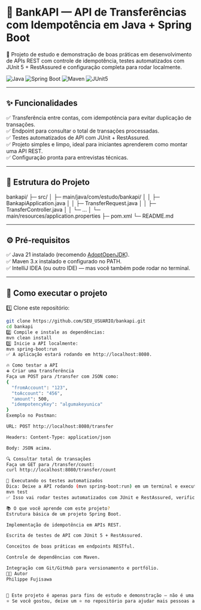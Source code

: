 # 💸 BankAPI — API de Transferências com Idempotência em Java + Spring Boot

🚀 Projeto de estudo e demonstração de boas práticas em desenvolvimento de APIs REST com controle de idempotência, testes automatizados com JUnit 5 + RestAssured e configuração completa para rodar localmente.

![Java](https://img.shields.io/badge/Java-21-blue.svg) ![Spring Boot](https://img.shields.io/badge/Spring%20Boot-3.5.3-brightgreen.svg) ![Maven](https://img.shields.io/badge/Maven-3.x-orange.svg) ![JUnit5](https://img.shields.io/badge/JUnit-5-green.svg)

---

## ✨ Funcionalidades

✅ Transferência entre contas, com idempotência para evitar duplicação de transações.  
✅ Endpoint para consultar o total de transações processadas.  
✅ Testes automatizados de API com JUnit + RestAssured.  
✅ Projeto simples e limpo, ideal para iniciantes aprenderem como montar uma API REST.  
✅ Configuração pronta para entrevistas técnicas.

---

## 📂 Estrutura do Projeto
bankapi/
├─ src/
│ ├─ main/java/com/estudo/bankapi/
│ │ ├─ BankapiApplication.java
│ │ ├─ TransferRequest.java
│ │ ├─ TransferController.java
│ │ └─ ...
│ └─ main/resources/application.properties
├─ pom.xml
└─ README.md

---

## ⚙️ Pré-requisitos

✅ Java 21 instalado (recomendo [AdoptOpenJDK](https://adoptium.net/)).  
✅ Maven 3.x instalado e configurado no PATH.  
✅ IntelliJ IDEA (ou outro IDE) — mas você também pode rodar no terminal.

---

## 🚀 Como executar o projeto

1️⃣ Clone este repositório:
```bash
git clone https://github.com/SEU_USUARIO/bankapi.git
cd bankapi
2️⃣ Compile e instale as dependências:
mvn clean install
3️⃣ Inicie a API localmente:
mvn spring-boot:run
✅ A aplicação estará rodando em http://localhost:8080.

🔥 Como testar a API
➕ Criar uma transferência
Faça um POST para /transfer com JSON como:
{
  "fromAccount": "123",
  "toAccount": "456",
  "amount": 500,
  "idempotencyKey": "algumakeyunica"
}
Exemplo no Postman:

URL: POST http://localhost:8080/transfer

Headers: Content-Type: application/json

Body: JSON acima.

🔍 Consultar total de transações
Faça um GET para /transfer/count:
curl http://localhost:8080/transfer/count

🧪 Executando os testes automatizados
Dica: Deixe a API rodando (mvn spring-boot:run) em um terminal e execute em outro:
mvn test
✅ Isso vai rodar testes automatizados com JUnit e RestAssured, verificando os endpoints da API.

📚 O que você aprende com este projeto?
Estrutura básica de um projeto Spring Boot.

Implementação de idempotência em APIs REST.

Escrita de testes de API com JUnit 5 + RestAssured.

Conceitos de boas práticas em endpoints RESTful.

Controle de dependências com Maven.

Integração com Git/GitHub para versionamento e portfólio.
👨‍💻 Autor
Philippe Fujisawa


📌 Este projeto é apenas para fins de estudo e demonstração — não é uma aplicação de produção.
⭐ Se você gostou, deixe um ⭐ no repositório para ajudar mais pessoas a encontrar este material!